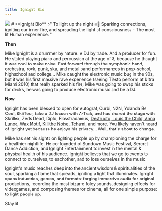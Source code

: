 ```yaml
---
title: Ignight Bio
---
```

<img src="https://www.dropbox.com/s/5i8oiiensxojtbz/Ignight%20Artist%20Profile%20Pic%20Cropped.jpg?raw=1">
# **Ignight Bio**
>" To light up the night 🔥🌙  Sparking connections, igniting our inner fire, and spreading the light of consciousness - The most lit Human experience. "

__Then__

Mike Ignight is a drummer by nature.  A DJ by trade.  And a producer for fun.  He stated playing piano and percussion at the age of 8, because he thought it was cool to make noise.  Fast forward through the symphonic band, orchestra, rock, punk, ska, and metal band performances in prep-school, highschool and college...  Mike caught the electronic music bug in the 90s, but it was his first massive rave experience (seeing Tiesto perform at Ultra Miami 2010) that really sparked his fire; Mike was going to swap his sticks for decks, he was going to produce electronic music and be a DJ.

__Now__

Ignight has been blessed to open for Autograf, Curbi, N2N, Yolanda Be Cool, SkiiTour, take a DJ lesson with A-Trak, and has shared the stage with Skrillex, Zeds Dead, Diplo, Flosstradamus, [Destructo, Louis the Child, Anna Lunoe, Wax Motif, Kill the Noise, Tchami](https://www.instagram.com/p/BbP1mW5hABx/), and more.  You likely haven't heard of Ignight yet because he enjoys his privacy...  Well, that's about to change.

Mike has set his sights on lighting people up by championing the charge for a healthier nightlife.  He co-founded of Sundown Music Festival, Sercret Dance Addiction, and Ignight Entertainment to invest in the mental & physical health of his audience.  Ignight believes that we go to events to connect to ourselves, to eachother, and to lose ourselves in the music.

Ignight's music reaches deep into the ancient wisdom & spiritualities of the soul, sparking a flame that spreads, igniting a light that illuminates.
Ignight spans industries, genres, and formats; forging immersive audio for original productions, recording the most bizarre foley sounds, designing effects for videogames, and composing themes for cinema, all for one simple purpose: to light people up.

Stay lit
